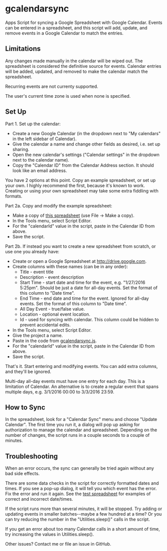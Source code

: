 # gcalendarsync
Apps Script for syncing a Google Spreadsheet with Google Calendar. Events can be entered in a
spreadsheet, and this script will add, update, and remove events in a Google Calendar to match
the entries.

## Limitations

Any changes made manually in the calendar will be wiped out.
The spreadsheet is considered the definitive source for events. Calendar entries
will be added, updated, and removed to make the calendar match the spreadsheet.

Recurring events are not currenty supported.

The user's current time zone is used when none is specified.

## Set Up

Part 1. Set up the calendar:
* Create a new Google Calendar (in the dropdown next to "My calendars" in the left sidebar
  of Calendar).
* Give the calendar a name and change other fields as desired, i.e. set up sharing.
* Open the new calendar's settings ("Calendar settings" in the dropdown next to the calendar name).
* Copy the "Calendar ID" from the Calendar Address section. It should look like an email address.

You have 2 options at this point. Copy an example spreadsheet, or set up your own. I highly
recommend the first, because it's known to work. Creating or using your own spreadsheet may
take some extra fiddling with formats.

Part 2a. Copy and modify the example spreadsheet:
* Make a copy of
  [this spreadsheet](https://docs.google.com/spreadsheets/d/1b0BBnmoDT4uDbN0pYsH--mpasFR45QlgNMTwUH-7MqU)
  (use File -> Make a copy).
* In the Tools menu, select Script Editor.
* For the "calendarId" value in the script, paste in the Calendar ID from above.
* Save the script.

Part 2b. If instead you want to create a new spreadsheet from scratch, or use one you already have:
* Create or open a Google Spreadsheet at http://drive.google.com.
* Create columns with these names (can be in any order):
  * Title - event title
  * Description - event description
  * Start Time - start date and time for the event, e.g. "1/27/2016 5:25pm". Should be just a date
    for all-day events. Set the format of this column to "Date time".
  * End Time - end date and time for the event. Ignored for all-day events.  Set the format of this
    column to "Date time".
  * All Day Event - true/false value.
  * Location - optional event location.
  * Id - used for syncing with calendar. This column could be hidden to prevent accidental edits.
* In the Tools menu, select Script Editor.
* Give the project a name.
* Paste in the code from
  [gcalendarsync.js](https://raw.githubusercontent.com/Davepar/gcalendarsync/master/gcalendarsync.js).
* For the "calendarId" value in the script, paste in the Calendar ID from above.
* Save the script.

That's it. Start entering and modifying events. You can add extra columns, and they'll be ignored.

Multi-day all-day events must have one entry for each day. This is a limitation of Calendar. An
alternative is to create a regular event that spans multiple days, e.g. 3/1/2016 00:00 to
3/3/2016 23:59.

## How to Sync

In the spreadsheet, look for a "Calendar Sync" menu and choose "Update Calendar". The first
time you run it, a dialog will pop up asking for authorization to manage the calendar and spreadsheet.
Depending on the number of changes, the script runs in a couple seconds to a couple of minutes.

## Troubleshooting

When an error occurs, the sync can generally be tried again without any bad side effects.

There are some data checks in the script for correctly formatted dates and times. If you see a
pop-up dialog, it will tell you which event has the error. Fix the error and run it again. See the
[test spreadsheet](https://docs.google.com/spreadsheets/d/1b0BBnmoDT4uDbN0pYsH--mpasFR45QlgNMTwUH-7MqU)
for examples of correct and incorrect date/times.

If the script runs more than several minutes, it will be stopped. Try adding or updating
events in smaller batches--maybe a few hundred at a time? Or you can try reducing the number in the
"Utilities.sleep()" calls in the script.

If you get an error about too many Calendar calls in a short amount of time, try increasing the
values in Utilities.sleep().

Other issues? Contact me or file an issue in GitHub.

